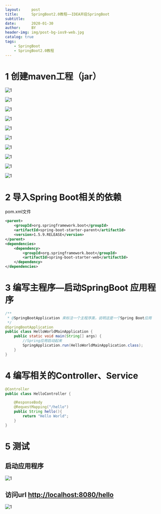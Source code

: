 ```yaml
---
layout:     post
title:      SpringBoot2.0教程——IDEA开启SpringBoot
subtitle:   
date:       2020-01-30
author:     BY
header-img: img/post-bg-ios9-web.jpg
catalog: true
tags:
    - SpringBoot
    - SpringBoot2.0教程
---
```


# 1 创建maven工程（jar）

![1](https://chaohappy.github.io/images/SpringBoot-学习/SpringBoot-HelloWorld/0.png)

![1](https://chaohappy.github.io/images/SpringBoot-学习/SpringBoot-HelloWorld/1.png)

![1](https://chaohappy.github.io/images/SpringBoot-学习/SpringBoot-HelloWorld/2.png)

![1](https://chaohappy.github.io/images/SpringBoot-学习/SpringBoot-HelloWorld/3.png)

![1](https://chaohappy.github.io/images/SpringBoot-学习/SpringBoot-HelloWorld/4.png)



![1](D:\chaohappy\github\chaohappy.github.io\images\SpringBoot-学习\SpringBoot-HelloWorld\5.png)

![1](https://chaohappy.github.io/images/SpringBoot-学习/SpringBoot-HelloWorld/6.png)

![1](https://chaohappy.github.io/images/SpringBoot-学习/SpringBoot-HelloWorld/7.png)



![1](https://chaohappy.github.io/images/SpringBoot-学习/SpringBoot-HelloWorld/8.png)

![1](https://chaohappy.github.io/images/SpringBoot-学习/SpringBoot-HelloWorld/9.png)

# 2 导入Spring Boot相关的依赖

pom.xml文件

```xml
<parent>
    <groupId>org.springframework.boot</groupId>
    <artifactId>spring-boot-starter-parent</artifactId>
    <version>1.5.9.RELEASE</version>
</parent>
<dependencies>
    <dependency>
        <groupId>org.springframework.boot</groupId>
        <artifactId>spring-boot-starter-web</artifactId>
    </dependency>
</dependencies>
```

# 3 编写主程序—启动SpringBoot 应用程序

```java
/**
 * @SpringBootApplication 来标注一个主程序类，说明这是一个Spring Boot应用
 */
@SpringBootApplication
public class HelloWorldMainApplication {
    public static void main(String[] args) {
        //Spring应用启动起来
        SpringApplication.run(HelloWorldMainApplication.class);
    }
}
```

# 4 编写相关的Controller、Service

```java
@Controller
public class HelloController {

    @ResponseBody
    @RequestMapping("/hello")
    public String hello(){
        return "Hello World";
    }
}
```

# 5 测试

## 启动应用程序

![1](https://chaohappy.github.io/images/SpringBoot-学习/SpringBoot-HelloWorld/10.png)

## 访问url <http://localhost:8080/hello> 

![1](https://chaohappy.github.io/images/SpringBoot-学习/SpringBoot-HelloWorld/11.png)

